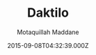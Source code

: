 ---
title: Daktilo
github: https://github.com/kronik3r/daktilo
demo: https://daktilo.github.io/
author: Motaquillah Maddane
ssg:
  - Jekyll
cms:
  - No Cms
date: 2015-09-08T04:32:39.000Z
github_branch: master
description: A Jekyll theme with a minimal design inspired by typewriters.
stale: true
---
